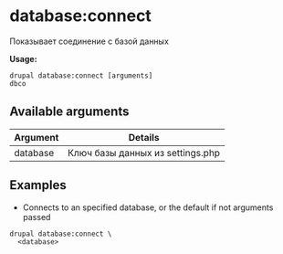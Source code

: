 # database:connect
Показывает соединение с базой данных

**Usage:**
```
drupal database:connect [arguments]
dbco
```

## Available arguments
Argument | Details
---------|-------------
database | Ключ базы данных из settings.php

## Examples
* Connects to an specified database, or the default if not arguments passed
```
drupal database:connect \
  <database>
```
